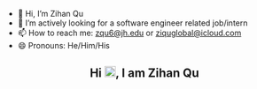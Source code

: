 - 👋 Hi, I’m Zihan Qu
- 👀 I’m actively looking for a software engineer related job/intern
- 📫 How to reach me: zqu6@jh.edu or ziquglobal@icloud.com
- 😄 Pronouns: He/Him/His

<h2 align="center">Hi <img src="https://raw.githubusercontent.com/MartinHeinz/MartinHeinz/master/wave.gif" width="20">, I am Zihan Qu



<!---
ZihanAtJohnsHopkinsISI/ZihanAtJohnsHopkinsISI is a ✨ special ✨ repository because its `README.md` (this file) appears on your GitHub profile.
You can click the Preview link to take a look at your changes.
--->
